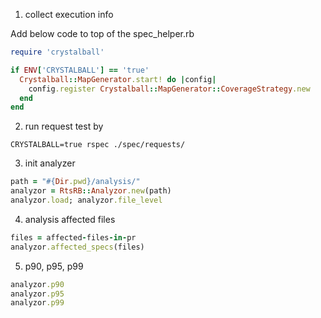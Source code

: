 1. collect execution info

Add below code to top of the spec_helper.rb

``` ruby
require 'crystalball'

if ENV['CRYSTALBALL'] == 'true'
  Crystalball::MapGenerator.start! do |config|
    config.register Crystalball::MapGenerator::CoverageStrategy.new
  end
end

```

2. run request test by

`CRYSTALBALL=true rspec ./spec/requests/`

3. init analyzer

``` ruby
path = "#{Dir.pwd}/analysis/"
analyzor = RtsRB::Analyzor.new(path)
analyzor.load; analyzor.file_level
```

4. analysis affected files

``` ruby
files = affected-files-in-pr
analyzor.affected_specs(files)
```

5. p90, p95, p99

``` ruby
analyzor.p90
analyzor.p95
analyzor.p99
```

